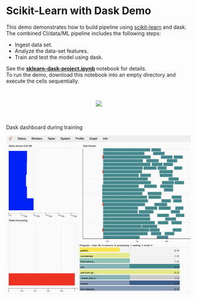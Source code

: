 # Scikit-Learn with Dask Demo

This demo demonstrates how to build pipeline using [scikit-learn](https://scikit-learn.org) and dask.
The combined CI/data/ML pipeline includes the following steps:

- Ingest data set.
- Analyze the data-set features.
- Train and test the model using dask.

See the [**sklearn-dask-project.ipynb**](./sklearn-project.ipynb) notebook for details.
<br/>
To run the demo, download this notebook into an empty directory and execute the cells sequentially.

<br><p align="center"><img src="https://github.com/Idan707/demos/blob/master/docs/trees.png" width="500"/></p><br>

Dask dashboard during training 
<br><p align="center"><img src="https://github.com/Idan707/demos/blob/dask_pipe/images/dask_dashboard.png" width="500" /></p><br>
